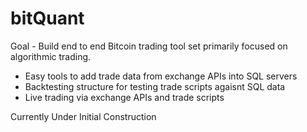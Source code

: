 # bitQuant
Goal - Build end to end Bitcoin trading tool set primarily focused on algorithmic trading.
  - Easy tools to add trade data from exchange APIs into SQL servers
  - Backtesting structure for testing trade scripts agaisnt SQL data
  - Live trading via exchange APIs and trade scripts

Currently Under Initial Construction
